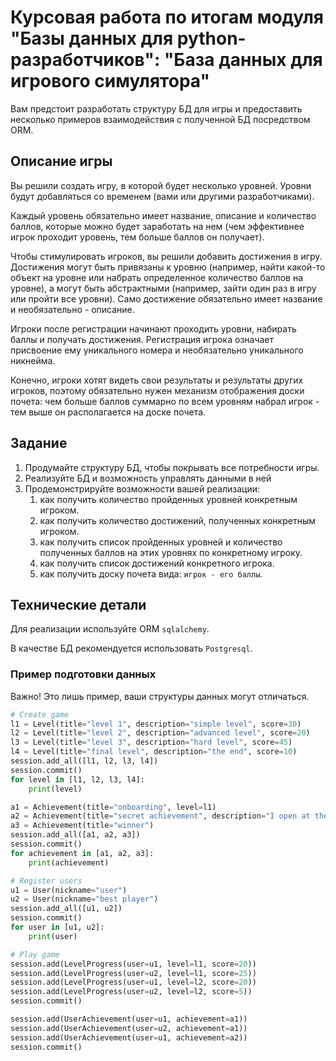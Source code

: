 # Курсовая работа по итогам модуля "Базы данных для python-разработчиков": "База данных для игрового симулятора"

Вам предстоит разработать структуру БД для игры и предоставить несколько примеров взаимодействия с полученной БД посредством ОRМ.

## Описание игры

Вы решили создать игру, в которой будет несколько уровней. Уровни будут добавляться со временем (вами или другими разработчиками).

Каждый уровень обязательно имеет название, описание и количество баллов, которые можно будет заработать на нем (чем эффективнее игрок проходит уровень, тем больше баллов он получает).

Чтобы стимулировать игроков, вы решили добавить достижения в игру. Достижения могут быть привязаны к уровню (например, найти какой-то объект на уровне или набрать определенное количество баллов на уровне), а могут быть абстрактными (например, зайти один раз в игру или пройти все уровни). Само достижение обязательно имеет название и необязательно - описание.

Игроки после регистрации начинают проходить уровни, набирать баллы и получать достижения. Регистрация игрока означает присвоение ему уникального номера и необязательно уникального никнейма.

Конечно, игроки хотят видеть свои результаты и результаты других игроков, поэтому обязательно нужен механизм отображения доски почета: чем больше баллов суммарно по всем уровням набрал игрок - тем выше он располагается на доске почета.

## Задание

1. Продумайте структуру БД, чтобы покрывать все потребности игры.
2. Реализуйте БД и возможность управлять данными в ней
3. Продемонстрируйте возможности вашей реализации:
   1. как получить количество пройденных уровней конкретным игроком.
   2. как получить количество достижений, полученных конкретным игроком.
   3. как получить список пройденных уровней и количество полученных баллов на этих уровнях по конкретному игроку.
   4. как получить список достижений конкретного игрока.
   5. как получить доску почета вида: `игрок - его баллы`.

## Технические детали

Для реализации используйте ORM `sqlalchemy`.

В качестве БД рекомендуется использовать `Postgresql`.

### Пример подготовки данных

Важно! Это лишь пример, ваши структуры данных могут отличаться.

```python
# Create game
l1 = Level(title="level 1", description="simple level", score=30)
l2 = Level(title="level 2", description="advanced level", score=20)
l3 = Level(title="level 3", description="hard level", score=45)
l4 = Level(title="final level", description="the end", score=10)
session.add_all([l1, l2, l3, l4])
session.commit()
for level in [l1, l2, l3, l4]:
    print(level)

a1 = Achievement(title="onboarding", level=l1)
a2 = Achievement(title="secret achievement", description="I open at the end", level=l2)
a3 = Achievement(title="winner")
session.add_all([a1, a2, a3])
session.commit()
for achievement in [a1, a2, a3]:
    print(achievement)

# Register users
u1 = User(nickname="user")
u2 = User(nickname="best player")
session.add_all([u1, u2])
session.commit()
for user in [u1, u2]:
    print(user)

# Play game
session.add(LevelProgress(user=u1, level=l1, score=20))
session.add(LevelProgress(user=u2, level=l1, score=25))
session.add(LevelProgress(user=u1, level=l2, score=20))
session.add(LevelProgress(user=u2, level=l2, score=5))
session.commit()

session.add(UserAchievement(user=u1, achievement=a1))
session.add(UserAchievement(user=u2, achievement=a1))
session.add(UserAchievement(user=u1, achievement=a2))
session.commit()
```
